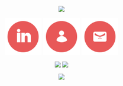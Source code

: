<p align="center">
  <img src="https://capsule-render.vercel.app/api?type=waving&color=E85858&fontColor=FFFFFF&height=200&section=header&text=Jack's%20GitHub&fontSize=70" />
</p>

<p align="center">
  <a href="https://www.linkedin.com/in/jackkilburn/"><img height="100" src="/images/linkedin_circular" alt="LinkedIn Icon" /></a>
  <a href="https://www.linkedin.com/in/jackkilburn/"><img height="100" src="/images/person_circular" alt="Website Icon" /></a>
  <a href="https://www.linkedin.com/in/jackkilburn/"><img height="100" src="/images/email_circular" alt="Email Icon" /></a>
</p>

<p align="center">
  <a href="https://github.com/anuraghazra/github-readme-stats"><img height="200" src="https://github-readme-stats.vercel.app/api?username=jack-software-development&theme=dracula" /></a>
  <a href="https://github.com/anuraghazra/convoychat"><img height="200" src="https://github-readme-stats.vercel.app/api/top-langs?username=jack-software-development&layout=compact&langs_count=8&theme=dracula" /></a>
</p>

<p align="center">
  <img src="https://capsule-render.vercel.app/api?type=waving&color=E85858&height=200&section=footer" />
</p>

